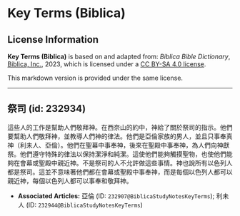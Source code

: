 # Key Terms (Biblica)

## License Information

**Key Terms (Biblica)** is based on and adapted from: _Biblica Bible Dictionary_, [Biblica, Inc.](https://www.biblica.com/), 2023, which is licensed under a [CC BY-SA 4.0 license](https://creativecommons.org/licenses/by-sa/4.0/legalcode.en).

This markdown version is provided under the same license.



--------------------------------

## 祭司 (id: 232934)

這些人的工作是幫助人們敬拜神。在西奈山的約中，神給了關於祭司的指示。他們要幫助人們敬拜神，並教導人們神的律法。他們是亞倫家族的男人，並且只事奉真神（利未人、亞倫）。他們在聖幕中事奉神，後來在聖殿中事奉神，為人們向神獻祭。他們遵守特殊的律法以保持潔淨和純潔。這使他們能夠觸摸聖物，也使他們能夠在會幕或聖殿中親近神。不是祭司的人不允許做這些事情。神也說所有以色列人都是祭司。這並不意味著他們都在會幕或聖殿中事奉神，而是每個以色列人都可以親近神，每個以色列人都可以事奉和敬拜神。

* **Associated Articles:** 亞倫 (ID: `232907@BiblicaStudyNotesKeyTerms`); 利未人 (ID: `232944@BiblicaStudyNotesKeyTerms`)

